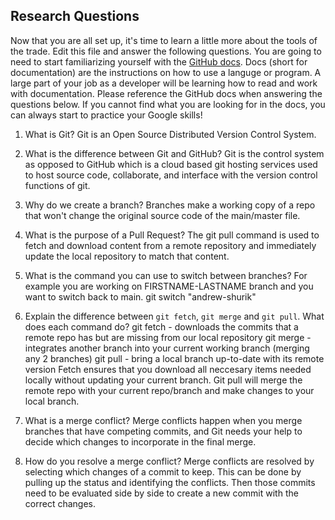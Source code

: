 ## Research Questions 

Now that you are all set up, it's time to learn a little more about the tools of the trade. Edit this file and answer the following questions. You are going to need to start familiarizing yourself with the [GitHub docs](https://docs.github.com/en). Docs (short for documentation) are the instructions on how to use a languge or program. A large part of your job as a developer will be learning how to read and work with documentation. Please reference the GitHub docs when answering the questions below. If you cannot find what you are looking for in the docs, you can always start to practice your Google skills!

1. What is Git?
Git is an Open Source Distributed Version Control System.

2. What is the difference between Git and GitHub?
Git is the control system as opposed to GitHub which is a cloud based git hosting services used to host source code, collaborate, and interface with the version control functions of git.

3. Why do we create a branch? 
Branches make a working copy of a repo that won't change the original source code of the main/master file. 

4. What is the purpose of a Pull Request?
The git pull command is used to fetch and download content from a remote repository and immediately update the local repository to match that content.

5. What is the command you can use to switch between branches? For example you are working on FIRSTNAME-LASTNAME branch and you want to switch back to main.
git switch "andrew-shurik"

6. Explain the difference between `git fetch`, `git merge` and `git pull`. What does each command do?
git fetch - downloads the commits that a remote repo has but are missing from our local repository
git merge - integrates another branch into your current working branch (merging any 2 branches)
git pull - bring a local branch up-to-date with its remote version 
Fetch ensures that you download all neccesary items needed locally without updating your current branch. Git pull will merge the remote repo with your current repo/branch and make changes to your local branch. 

7. What is a merge conflict?
Merge conflicts happen when you merge branches that have competing commits, and Git needs your help to decide which changes to incorporate in the final merge.

8. How do you resolve a merge conflict?
Merge conflicts are resolved by selecting which changes of a commit to keep. This can be done by pulling up the status and identifying the conflicts. Then those commits need to be evaluated side by side to create a new commit with the correct changes. 
